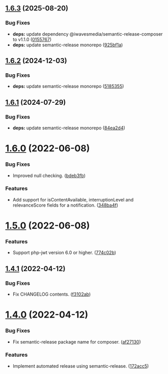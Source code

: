 ## [1.6.3](https://git.zsinfo.nl/Zandor300/apnsframework/compare/v1.6.2...v1.6.3) (2025-08-20)


### Bug Fixes

* **deps:** update dependency @iwavesmedia/semantic-release-composer to v1.1.0 ([0155767](https://git.zsinfo.nl/Zandor300/apnsframework/commit/0155767ae7ef6a3ae324fa0e0f7a33e12b079eb3))
* **deps:** update semantic-release monorepo ([925bf1a](https://git.zsinfo.nl/Zandor300/apnsframework/commit/925bf1ab972165bf6d134bd92fb735953d2997f8))

## [1.6.2](https://git.zsinfo.nl/Zandor300/apnsframework/compare/v1.6.1...v1.6.2) (2024-12-03)


### Bug Fixes

* **deps:** update semantic-release monorepo ([5185355](https://git.zsinfo.nl/Zandor300/apnsframework/commit/518535518a271a6f3ea0c3997e4baa7dffcc1f42))

## [1.6.1](https://git.zsinfo.nl/Zandor300/apnsframework/compare/v1.6.0...v1.6.1) (2024-07-29)


### Bug Fixes

* **deps:** update semantic-release monorepo ([84ea2d4](https://git.zsinfo.nl/Zandor300/apnsframework/commit/84ea2d49523d071e7df2161d95804270d39901d1))

# [1.6.0](https://git.zsinfo.nl/Zandor300/apnsframework/compare/v1.5.0...v1.6.0) (2022-06-08)


### Bug Fixes

* Improved null checking. ([bdeb3fb](https://git.zsinfo.nl/Zandor300/apnsframework/commit/bdeb3fb713f9eb19fcc58c615bb1e6bf5fbd008f))


### Features

* Add support for isContentAvailable, interruptionLevel and relevanceScore fields for a notification. ([348ba4f](https://git.zsinfo.nl/Zandor300/apnsframework/commit/348ba4f740cbe55f099f28d21e8bb91bf0a5abd0))

# [1.5.0](https://git.zsinfo.nl/Zandor300/apnsframework/compare/v1.4.1...v1.5.0) (2022-06-08)


### Features

* Support php-jwt version 6.0 or higher. ([774c02b](https://git.zsinfo.nl/Zandor300/apnsframework/commit/774c02b734831a578a8cf733c15d0db102a5ac74))

## [1.4.1](https://git.zsinfo.nl/Zandor300/apnsframework/compare/v1.4.0...v1.4.1) (2022-04-12)


### Bug Fixes

* Fix CHANGELOG contents. ([f3102ab](https://git.zsinfo.nl/Zandor300/apnsframework/commit/f3102ab220843ed879a553d61b0263f78900fa3d))

# [1.4.0](https://git.zsinfo.nl/Zandor300/apnsframework/compare/v1.3.3...v1.4.0) (2022-04-12)


### Bug Fixes

* Fix semantic-release package name for composer. ([af27130](https://git.zsinfo.nl/Zandor300/apnsframework/commit/af2713084f004768acfadc2b2af499db79ae1d6d))


### Features

* Implement automated release using semantic-release. ([172acc5](https://git.zsinfo.nl/Zandor300/apnsframework/commit/172acc566964141103bf21136d55ad8341a99fd5))
